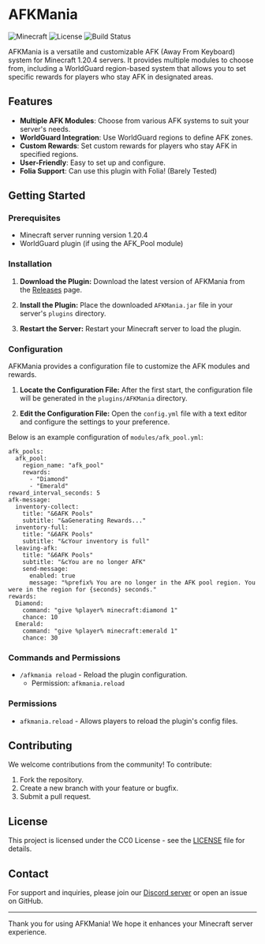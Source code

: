 # AFKMania

![Minecraft](https://img.shields.io/badge/Minecraft-1.20.4-brightgreen)
![License](https://img.shields.io/badge/License-CC0-blue.svg)
![Build Status](https://img.shields.io/badge/Build-Passing-brightgreen)

AFKMania is a versatile and customizable AFK (Away From Keyboard) system for Minecraft 1.20.4 servers. It provides multiple modules to choose from, including a WorldGuard region-based system that allows you to set specific rewards for players who stay AFK in designated areas.

## Features

- **Multiple AFK Modules**: Choose from various AFK systems to suit your server's needs.
- **WorldGuard Integration**: Use WorldGuard regions to define AFK zones.
- **Custom Rewards**: Set custom rewards for players who stay AFK in specified regions.
- **User-Friendly**: Easy to set up and configure.
- **Folia Support**: Can use this plugin with Folia! (Barely Tested)

## Getting Started

### Prerequisites

- Minecraft server running version 1.20.4
- WorldGuard plugin (if using the AFK_Pool module)

### Installation

1. **Download the Plugin:**
   Download the latest version of AFKMania from the [Releases](https://github.com/PizzaThatCodes/AFKMania/releases) page.

2. **Install the Plugin:**
   Place the downloaded `AFKMania.jar` file in your server's `plugins` directory.

3. **Restart the Server:**
   Restart your Minecraft server to load the plugin.

### Configuration

AFKMania provides a configuration file to customize the AFK modules and rewards.

1. **Locate the Configuration File:**
   After the first start, the configuration file will be generated in the `plugins/AFKMania` directory.

2. **Edit the Configuration File:**
   Open the `config.yml` file with a text editor and configure the settings to your preference.

Below is an example configuration of `modules/afk_pool.yml`:

```
afk_pools:
  afk_pool:
    region_name: "afk_pool"
    rewards:
      - "Diamond"
      - "Emerald"
reward_interval_seconds: 5
afk-message:
  inventory-collect:
    title: "&6AFK Pools"
    subtitle: "&aGenerating Rewards..."
  inventory-full:
    title: "&6AFK Pools"
    subtitle: "&cYour inventory is full"
  leaving-afk:
    title: "&6AFK Pools"
    subtitle: "&cYou are no longer AFK"
    send-message:
      enabled: true
      message: "%prefix% You are no longer in the AFK pool region. You were in the region for {seconds} seconds."
rewards:
  Diamond:
    command: "give %player% minecraft:diamond 1"
    chance: 10
  Emerald:
    command: "give %player% minecraft:emerald 1"
    chance: 30
   ```

### Commands and Permissions

- `/afkmania reload` - Reload the plugin configuration.
  - Permission: `afkmania.reload`

### Permissions

- `afkmania.reload` - Allows players to reload the plugin's config files.

## Contributing

We welcome contributions from the community! To contribute:

1. Fork the repository.
2. Create a new branch with your feature or bugfix.
3. Submit a pull request.

## License

This project is licensed under the CC0 License - see the [LICENSE](LICENSE) file for details.

## Contact

For support and inquiries, please join our [Discord server](https://discord.gg/pj8auQEPJU) or open an issue on GitHub.

---

Thank you for using AFKMania! We hope it enhances your Minecraft server experience.
